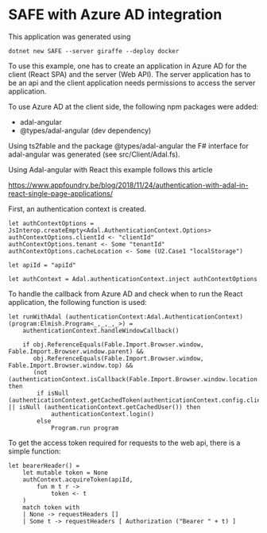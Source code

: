# SAFE with Azure AD integration

This application was generated using

```
dotnet new SAFE --server giraffe --deploy docker
```

To use this example, one has to create an application in Azure AD for the client (React SPA) and the server (Web API). The server application has to be an api and the client application needs permissions to access the server application.

To use Azure AD at the client side, the following npm packages were added:

- adal-angular 
- @types/adal-angular (dev dependency)

Using ts2fable and the package @types/adal-angular the F# interface for adal-angular was generated (see src/Client/Adal.fs).

Using Adal-angular with React this example follows this article

https://www.appfoundry.be/blog/2018/11/24/authentication-with-adal-in-react-single-page-applications/

First, an authentication context is created. 
```
let authContextOptions = JsInterop.createEmpty<Adal.AuthenticationContext.Options>
authContextOptions.clientId <- "clientId"
authContextOptions.tenant <- Some "tenantId"
authContextOptions.cacheLocation <- Some (U2.Case1 "localStorage")

let apiId = "apiId"

let authContext = Adal.authenticationContext.inject authContextOptions
```

To handle the callback from Azure AD and check when to run the React application, the following function is used:

```
let runWithAdal (authenticationContext:Adal.AuthenticationContext) (program:Elmish.Program<_,_,_,_>) =
    authenticationContext.handleWindowCallback()

    if obj.ReferenceEquals(Fable.Import.Browser.window, Fable.Import.Browser.window.parent) &&
       obj.ReferenceEquals(Fable.Import.Browser.window, Fable.Import.Browser.window.top) &&
       (not (authenticationContext.isCallback(Fable.Import.Browser.window.location.hash))) then
        if isNull (authenticationContext.getCachedToken(authenticationContext.config.clientId)) || isNull (authenticationContext.getCachedUser()) then
            authenticationContext.login()
        else
            Program.run program
```

To get the access token required for requests to the web api, there is a simple function:

```
let bearerHeader() = 
    let mutable token = None
    authContext.acquireToken(apiId, 
        fun m t r ->
            token <- t
    )
    match token with
    | None -> requestHeaders []
    | Some t -> requestHeaders [ Authorization ("Bearer " + t) ]
```


